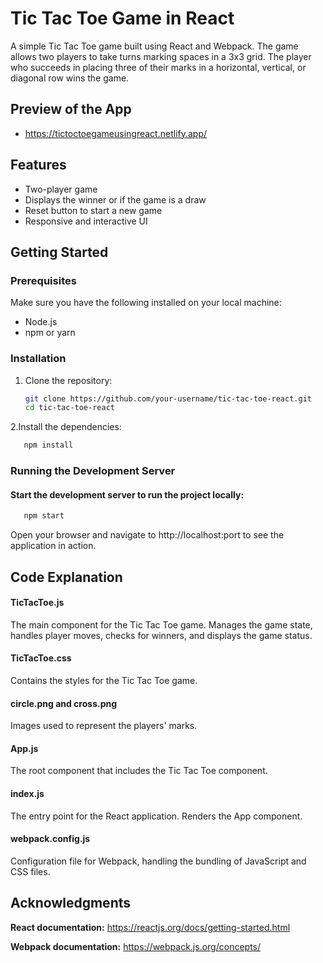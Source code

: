 # Tic Tac Toe Game in React

A simple Tic Tac Toe game built using React and Webpack. The game allows two players to take turns marking spaces in a 3x3 grid. The player who succeeds in placing three of their marks in a horizontal, vertical, or diagonal row wins the game.
## Preview of the App
-  https://tictoctoegameusingreact.netlify.app/
## Features

- Two-player game
- Displays the winner or if the game is a draw
- Reset button to start a new game
- Responsive and interactive UI

## Getting Started

### Prerequisites

Make sure you have the following installed on your local machine:

- Node.js
- npm or yarn

### Installation

1. Clone the repository:
   ```bash
   git clone https://github.com/your-username/tic-tac-toe-react.git
   cd tic-tac-toe-react
   ```
2.Install the dependencies:
```bash
   npm install
```

### Running the Development Server

#### Start the development server to run the project locally:
```bash
   npm start
```

Open your browser and navigate to http://localhost:port to see the application in action.

## Code Explanation
#### TicTacToe.js
The main component for the Tic Tac Toe game. Manages the game state, handles player moves, checks for winners, and displays the game status.

#### TicTacToe.css
Contains the styles for the Tic Tac Toe game.

#### circle.png and cross.png
Images used to represent the players' marks.

#### App.js
The root component that includes the Tic Tac Toe component.

#### index.js
The entry point for the React application. Renders the App component.

#### webpack.config.js
Configuration file for Webpack, handling the bundling of JavaScript and CSS files.



## Acknowledgments
**React documentation:** https://reactjs.org/docs/getting-started.html

**Webpack documentation:** https://webpack.js.org/concepts/
